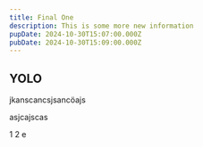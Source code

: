```yaml
---
title: Final One
description: This is some more new information
pupDate: 2024-10-30T15:07:00.000Z
pubDate: 2024-10-30T15:09:00.000Z
---
```

## YOLO


jkanscancsjsancöajs

asjcajscas

1 2 e
